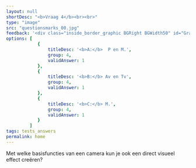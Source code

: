 ```yaml
---
layout: null
shortDesc: "<b>Vraag 4</b><br><br>"
type: "image"
src: "questionsmarks_00.jpg"
feedback: '<div class="inside_border_graphic BGRight BGWidth50" id="GraphicFrame"><div id="FBBackdrop" class="feedback50" style="visibility: inherit;"><div id="FBField" class="field_text_feedback fbfield"><br>C  is het juiste antwoord.<br><br><p>Met M moet je zelf de waarden voor diafragma, sluitertijd en ISO instellen en heb je dus zelf de meeste controle over de belichting.</p><br> </div></div></div>'
options: [
            {
                titleDesc: '<b>A:</b>  P en M.',
                group: 4,
                validAnswer: 1
            },
            {
                titleDesc: '<b>B:</b> Av en Tv',
                group: 4,
                validAnswer: 1
            },
            {
                titleDesc: '<b>C:</b> M.',
                group: 4,
                validAnswer: 1
            }
         ]
tags: tests_answers
permalink: home
---
```


Met welke basisfuncties van een camera kun je ook een direct visueel effect creëren?